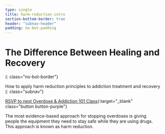 ```yaml
---
type: single
title: harm-reduction-intro
section-bottom-border: true
header: "subnav-header"
padding: no-bot-padding
---
```


# <span class="emphasized-header">The Difference Between Healing and Recovery</span>
{: class="no-bot-border"}

How to apply harm reduction principles to addiction treatment and recovery
{: class="subnav"}

[RSVP to next Overdose &amp; Addiction 101 Class](https://www.eventbrite.com/e/opioid-addiction-101-tickets-61125687577){:target="_blank" class="button button-purple"}

The most evidence-based approach for stopping overdoses is giving people the equipment they need to stay safe while they are using drugs. This approach is known as harm reduction.
